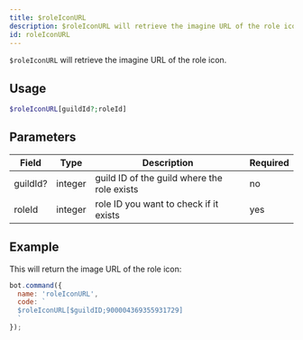```yaml
---
title: $roleIconURL 
description: $roleIconURL will retrieve the imagine URL of the role icon.
id: roleIconURL
---
```


`$roleIconURL` will retrieve the imagine URL of the role icon.

## Usage

```php
$roleIconURL[guildId?;roleId]
```

## Parameters


| Field    | Type    | Description                                 | Required |
| -------- | ------- | ------------------------------------------- | -------- |
| guildId? | integer | guild ID of the guild where the role exists | no       |
| roleId   | integer | role ID you want to check if it exists      | yes      |


## Example

This will return the image URL of the role icon: 

```javascript
bot.command({
  name: 'roleIconURL',
  code: `
  $roleIconURL[$guildID;900004369355931729]
  `
});
```